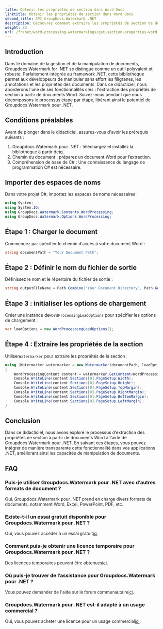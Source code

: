 ```yaml
---
title: Obtenir les propriétés de section dans Word Docs
linktitle: Obtenir les propriétés de section dans Word Docs
second_title: API GroupDocs.Watermark .NET
description: Découvrez comment extraire les propriétés de section de documents Word à l'aide de Groupdocs pour .NET. Améliorez vos capacités de manipulation de documents sans effort.
weight: 23
url: /fr/net/word-processing-watermarkings/get-section-properties-word-docs/
---
```

## Introduction
Dans le domaine de la gestion et de la manipulation de documents, Groupdocs.Watermark for .NET se distingue comme un outil polyvalent et robuste. Parfaitement intégrée au framework .NET, cette bibliothèque permet aux développeurs de manipuler sans effort les filigranes, les annotations et les propriétés des documents. Dans ce didacticiel, nous aborderons l'une de ses fonctionnalités clés : l'extraction des propriétés de section à partir de documents Word. Suivez-nous pendant que nous décomposons le processus étape par étape, libérant ainsi le potentiel de Groupdocs.Watermark pour .NET.
## Conditions préalables
Avant de plonger dans le didacticiel, assurez-vous d'avoir les prérequis suivants :
1.  Groupdocs.Watermark pour .NET : téléchargez et installez la bibliothèque à partir de[ici](https://releases.groupdocs.com/Watermark/net/).
2. Chemin du document : préparez un document Word pour l’extraction.
3. Compréhension de base de C# : Une connaissance du langage de programmation C# est nécessaire.

## Importer des espaces de noms
Dans votre projet C#, importez les espaces de noms nécessaires :
```csharp
using System;
using System.IO;
using GroupDocs.Watermark.Contents.WordProcessing;
using GroupDocs.Watermark.Options.WordProcessing;
```
## Étape 1 : Charger le document
Commencez par spécifier le chemin d'accès à votre document Word :
```csharp
string documentPath = "Your Document Path";
```
## Étape 2 : Définir le nom du fichier de sortie
Définissez le nom et le répertoire du fichier de sortie :
```csharp
string outputFileName = Path.Combine("Your Document Directory", Path.GetFileName(documentPath));
```
## Étape 3 : initialiser les options de chargement
 Créer une instance de`WordProcessingLoadOptions` pour spécifier les options de chargement :
```csharp
var loadOptions = new WordProcessingLoadOptions();
```
## Étape 4 : Extraire les propriétés de la section
 Utiliser`Watermarker` pour extraire les propriétés de la section :
```csharp
using (Watermarker watermarker = new Watermarker(documentPath, loadOptions))
{
    WordProcessingContent content = watermarker.GetContent<WordProcessingContent>();
    Console.WriteLine(content.Sections[0].PageSetup.Width);
    Console.WriteLine(content.Sections[0].PageSetup.Height);
    Console.WriteLine(content.Sections[0].PageSetup.TopMargin);
    Console.WriteLine(content.Sections[0].PageSetup.RightMargin);
    Console.WriteLine(content.Sections[0].PageSetup.BottomMargin);
    Console.WriteLine(content.Sections[0].PageSetup.LeftMargin);
}
```

## Conclusion
Dans ce didacticiel, nous avons exploré le processus d'extraction des propriétés de section à partir de documents Word à l'aide de Groupdocs.Watermark pour .NET. En suivant ces étapes, vous pouvez intégrer de manière transparente cette fonctionnalité dans vos applications .NET, améliorant ainsi les capacités de manipulation de documents.
## FAQ
### Puis-je utiliser Groupdocs.Watermark pour .NET avec d’autres formats de document ?
Oui, Groupdocs.Watermark pour .NET prend en charge divers formats de documents, notamment Word, Excel, PowerPoint, PDF, etc.
### Existe-t-il un essai gratuit disponible pour Groupdocs.Watermark pour .NET ?
 Oui, vous pouvez accéder à un essai gratuit[ici](https://releases.groupdocs.com/).
### Comment puis-je obtenir une licence temporaire pour Groupdocs.Watermark pour .NET ?
 Des licences temporaires peuvent être obtenues[ici](https://purchase.groupdocs.com/temporary-license/).
### Où puis-je trouver de l’assistance pour Groupdocs.Watermark pour .NET ?
 Vous pouvez demander de l'aide sur le forum communautaire[ici](https://forum.groupdocs.com/c/watermark/19).
### Groupdocs.Watermark pour .NET est-il adapté à un usage commercial ?
 Oui, vous pouvez acheter une licence pour un usage commercial[ici](https://purchase.groupdocs.com/buy).